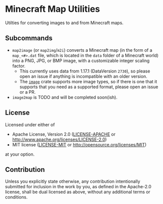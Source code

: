 # Minecraft Map Utilities

Utilties for converting images to and from Minecraft maps.

## Subcommands

- `map2image` (or `map2img`/`m2i`) converts a Minecraft map (in the form of a `map_<#>.dat` file, which is located in the `data` folder of a Minecraft world) into a PNG, JPG, or BMP image, with a customizable integer scaling factor.
  - This currently uses data from 1.17.1 (DataVersion `2730`), so please open an issue if anything is incompatible with an older version. 
  - The [`image`](https://github.com/image-rs/image) crate supports more image types, so if there is one that it supports that you need as a supported format, please open an issue or a PR.
- `image2map` is TODO and will be completed soon(ish).

## License

Licensed under either of

 * Apache License, Version 2.0
   ([LICENSE-APACHE](LICENSE-APACHE) or http://www.apache.org/licenses/LICENSE-2.0)
 * MIT license
   ([LICENSE-MIT](LICENSE-MIT) or http://opensource.org/licenses/MIT)

at your option.

## Contribution

Unless you explicitly state otherwise, any contribution intentionally submitted
for inclusion in the work by you, as defined in the Apache-2.0 license, shall be
dual licensed as above, without any additional terms or conditions.